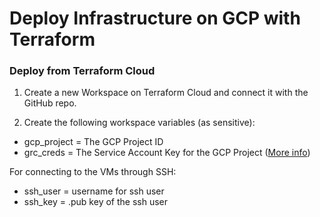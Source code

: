 # Deploy Infrastructure on GCP with Terraform

### Deploy from Terraform Cloud

01. Create a new Workspace on Terraform Cloud and connect it with the GitHub repo.

02. Create the following workspace variables (as sensitive):
- gcp_project = The GCP Project ID
- grc_creds   = The Service Account Key for the GCP Project ([More info](https://stackoverflow.com/questions/68290090/set-up-google-cloud-platform-gcp-authentication-for-terraform-cloud))

For connecting to the VMs through SSH:
- ssh_user = username for ssh user
- ssh_key  = .pub key of the ssh user
